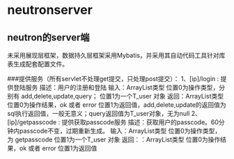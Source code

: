 neutronserver
=============
neutron的server端
-------------
未采用展现层框架，数据持久层框架采用Mybatis，并采用其自动代码工具针对库表生成配套配置文件。

###提供服务（所有servlet不处理get提交，只处理post提交）：
1、[ip]/login : 提供登陆服务
   描述：用户的注册和登陆
   输入：ArrayList类型
         位置0为操作类型，分别有 add,delete,update,query；
         位置1为一个T_user 对象
   返回：ArrayList类型
         位置0为操作结果，ok 或者 error
         位置1为返回值，add,delete,update的返回值为sql执行返回值，一般无意义；query返回值为T_user对象，无为null
2、[ip]/getpasscode : 提供获取passcode服务
   描述：获取用户的passcode。60分钟内passcode不变，过期重新生成。
   输入：ArrayList类型
         位置0为操作类型，为 getpasscode
         位置1为一个T_user 对象
   返回：：ArrayList类型
         位置0为操作结果，ok 或者 error
         位置1为返回值
